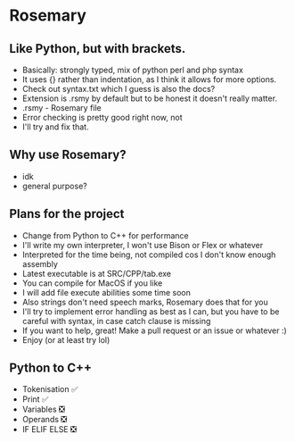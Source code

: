 # Rosemary
## Like Python, but with brackets. 
- Basically: strongly typed, mix of python perl and php syntax
- It uses {} rather than indentation, as I think it allows for more options.
- Check out syntax.txt which I guess is also the docs?
- Extension is .rsmy by default but to be honest it doesn't really matter.
- .rsmy - Rosemary file
- Error checking is pretty good right now, not
- I'll try and fix that.
## Why use Rosemary?
- idk
- general purpose?
## Plans for the project
- Change from Python to C++ for performance
- I'll write my own interpreter, I won't use
Bison or Flex or whatever
- Interpreted for the time being, not compiled cos I don't know enough assembly
- Latest executable is at SRC/CPP/tab.exe
- You can compile for MacOS if you like
- I will add file execute abilities some time soon
- Also strings don't need speech marks, 
Rosemary does that for you
- I'll try to implement error handling as best
as I can, but you have to be careful with syntax,
in case catch clause is missing
- If you want to help, great! Make a pull request
or an issue or whatever :)
- Enjoy (or at least try lol)
## Python to C++
- Tokenisation ✅
- Print ✅
- Variables ❎
- Operands ❎
- IF ELIF ELSE ❎